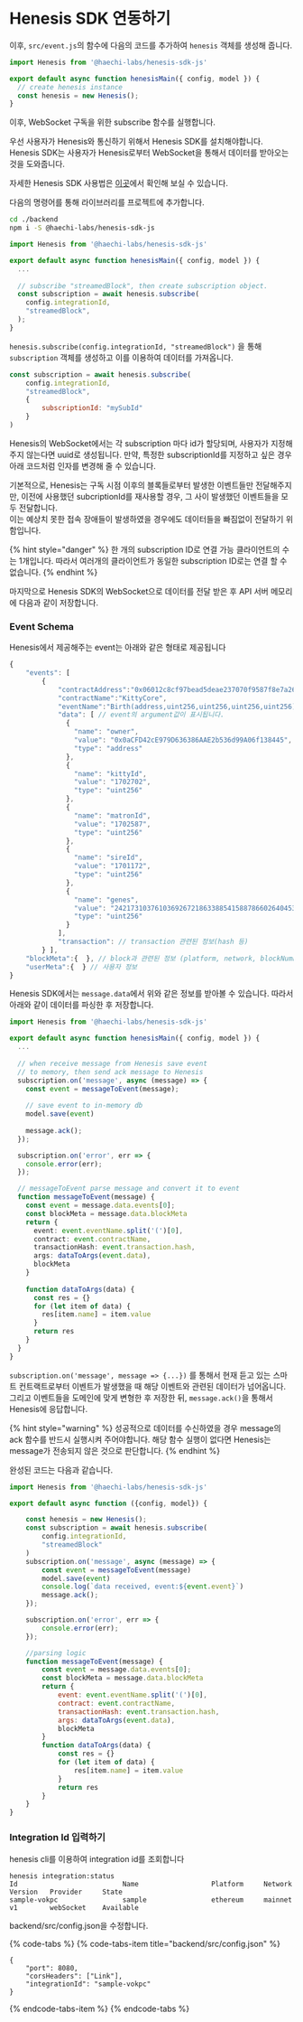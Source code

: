 # Henesis SDK 연동하기

이후,  `src/event.js`의 함수에 다음의 코드를 추가하여 `henesis` 객체를 생성해 줍니다.

```typescript
import Henesis from '@haechi-labs/henesis-sdk-js'

export default async function henesisMain({ config, model }) {
  // create henesis instance
  const henesis = new Henesis();
}
```

이후, WebSocket 구독을 위한 subscribe 함수를 실행합니다.

우선 사용자가 Henesis와 통신하기 위해서 Henesis SDK를 설치해야합니다. Henesis SDK는 사용자가 Henesis로부터 WebSocket을 통해서 데이터를 받아오는 것을 도와줍니다. 

자세한 Henesis SDK 사용법은 [이곳](https://github.com/HAECHI-LABS/henesis-sdk-js)에서 확인해 보실 수 있습니다.

다음의 명령어를 통해 라이브러리를 프로젝트에 추가합니다.

```bash
cd ./backend
npm i -S @haechi-labs/henesis-sdk-js
```

```typescript
import Henesis from '@haechi-labs/henesis-sdk-js'

export default async function henesisMain({ config, model }) {
  ...
  
  // subscribe "streamedBlock", then create subscription object.
  const subscription = await henesis.subscribe(
    config.integrationId,
    "streamedBlock",
  );
}
```

`henesis.subscribe(config.integrationId, "streamedBlock")` 을 통해 `subscription` 객체를 생성하고 이를 이용하여 데이터를 가져옵니다. 

```javascript
const subscription = await henesis.subscribe(
    config.integrationId,
    "streamedBlock",
    {
        subscriptionId: "mySubId"
    }
)
```

Henesis의 WebSocket에서는 각 subscription 마다 id가 할당되며, 사용자가 지정해주지 않는다면 uuid로 생성됩니다. 만약, 특정한 subscriptionId를 지정하고 싶은 경우 아래 코드처럼 인자를 변경해 줄 수 있습니다. 

기본적으로, Henesis는 구독 시점 이후의 블록들로부터 발생한 이벤트들만 전달해주지만, 이전에 사용했던 subcriptionId를 재사용할 경우, 그 사이 발생했던 이벤트들을 모두 전달합니다.  
이는 예상치 못한 접속 장애들이 발생하였을 경우에도 데이터들을 빠짐없이 전달하기 위함입니다.

{% hint style="danger" %}
한 개의 subscription ID로 연결 가능 클라이언트의 수는 1개입니다. 따라서 여러개의 클라이언트가 동일한 subscription ID로는 연결 할 수 없습니다.
{% endhint %}

마지막으로 Henesis SDK의 WebSocket으로 데이터를 전달 받은 후 API 서버 메모리에 다음과 같이 저장합니다.

### Event Schema

Henesis에서 제공해주는 event는 아래와 같은 형태로 제공됩니다

```javascript
{
    "events": [
        {
            "contractAddress":"0x06012c8cf97bead5deae237070f9587f8e7a266d",
            "contractName":"KittyCore",
            "eventName":"Birth(address,uint256,uint256,uint256,uint256)",
            "data": [ // event의 argument값이 표시됩니다.
              {
                "name": "owner",
                "value": "0x0aCFD42cE979D636386AAE2b536d99A06f138445",
                "type": "address"
              },
              {
                "name": "kittyId",
                "value": "1702702",
                "type": "uint256"
              },
              {
                "name": "matronId",
                "value": "1702587",
                "type": "uint256"
              },
              {
                "name": "sireId",
                "value": "1701172",
                "type": "uint256"
              },
              {
                "name": "genes",
                "value": "242173103761036926721863388541588786602640453556422932120028984341149153",
                "type": "uint256"
              }
            ],
            "transaction": // transaction 관련된 정보(hash 등)
        } ],
    "blockMeta":{  }, // block과 관련된 정보 (platform, network, blockNumber,header등)
    "userMeta":{  } // 사용자 정보
}
```

Henesis SDK에서는 `message.data`에서 위와 같은 정보를 받아볼 수 있습니다. 따라서 아래와 같이 데이터를 파싱한 후 저장합니다.

```typescript
import Henesis from '@haechi-labs/henesis-sdk-js'

export default async function henesisMain({ config, model }) {
  ...
  
  // when receive message from Henesis save event
  // to memory, then send ack message to Henesis
  subscription.on('message', async (message) => {
    const event = messageToEvent(message);
    
    // save event to in-memory db
    model.save(event)
    
    message.ack();
  });

  subscription.on('error', err => {
    console.error(err);
  });

  // messageToEvent parse message and convert it to event
  function messageToEvent(message) {
    const event = message.data.events[0];
    const blockMeta = message.data.blockMeta
    return {
      event: event.eventName.split('(')[0],
      contract: event.contractName,
      transactionHash: event.transaction.hash,
      args: dataToArgs(event.data),
      blockMeta
    }
    
    function dataToArgs(data) {
      const res = {}
      for (let item of data) {
        res[item.name] = item.value
      }
      return res
    }
  }
}
```

`subscription.on('message', message => {...})` 를 통해서 현재 듣고 있는 스마트 컨트랙트로부터 이벤트가 발생했을 때 해당 이벤트와 관련된 데이터가 넘어옵니다. 그리고 이벤트들을 도메인에 맞게 변형한 후 저장한 뒤, `message.ack()`을 통해서 Henesis에 응답합니다.

{% hint style="warning" %}
성공적으로 데이터를 수신하였을 경우 message의 ack 함수를 반드시 실행시켜 주어야합니다. 해당 함수 실행이 없다면 Henesis는 message가 전송되지 않은 것으로 판단합니다.
{% endhint %}

완성된 코드는 다음과 같습니다.

```javascript
import Henesis from '@haechi-labs/henesis-sdk-js'

export default async function ({config, model}) {

    const henesis = new Henesis();
    const subscription = await henesis.subscribe(
        config.integrationId,
        "streamedBlock"
    )
    subscription.on('message', async (message) => {
        const event = messageToEvent(message)
        model.save(event)
        console.log(`data received, event:${event.event}`)
        message.ack();
    });

    subscription.on('error', err => {
        console.error(err);
    });

    //parsing logic
    function messageToEvent(message) {
        const event = message.data.events[0];
        const blockMeta = message.data.blockMeta
        return {
            event: event.eventName.split('(')[0],
            contract: event.contractName,
            transactionHash: event.transaction.hash,
            args: dataToArgs(event.data),
            blockMeta
        }
        function dataToArgs(data) {
            const res = {}
            for (let item of data) {
                res[item.name] = item.value
            }
            return res
        }
    }
}
```

### Integration Id 입력하기

henesis cli를 이용하여 integration id를 조회합니다

```text
henesis integration:status
Id                          Name                  Platform     Network   Version   Provider     State          
sample-vokpc                sample                ethereum     mainnet    v1        webSocket    Available      

```

backend/src/config.json을 수정합니다.

{% code-tabs %}
{% code-tabs-item title="backend/src/config.json" %}
```text
{
	"port": 8080,
	"corsHeaders": ["Link"],
	"integrationId": "sample-vokpc"
}

```
{% endcode-tabs-item %}
{% endcode-tabs %}


